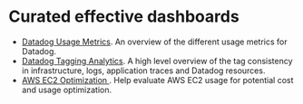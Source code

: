 # Curated effective dashboards

* [Datadog Usage Metrics](./datadog_usage_metrics/README.md). An overview of the different usage metrics for Datadog.
* [Datadog Tagging Analytics](./datadog_tagging_analytics/README.md). A high level overview of the tag consistency in infrastructure, logs, application traces and Datadog resources.
* [AWS EC2 Optimization ](./aws_ec2_optimization/README.md). Help evaluate AWS EC2 usage for potential cost and usage optimization.